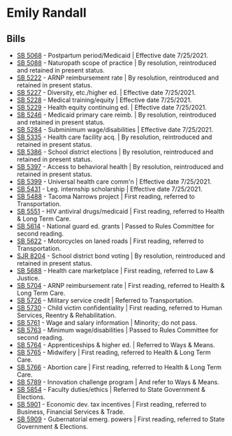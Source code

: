 # Emily Randall
## Bills
* [SB 5068](/bill/2021-22/sb/5068/) - Postpartum period/Medicaid | Effective date 7/25/2021.
* [SB 5088](/bill/2021-22/sb/5088/) - Naturopath scope of practice | By resolution, reintroduced and retained in present status.
* [SB 5222](/bill/2021-22/sb/5222/) - ARNP reimbursement rate | By resolution, reintroduced and retained in present status.
* [SB 5227](/bill/2021-22/sb/5227/) - Diversity, etc./higher ed. | Effective date 7/25/2021.
* [SB 5228](/bill/2021-22/sb/5228/) - Medical training/equity | Effective date 7/25/2021.
* [SB 5229](/bill/2021-22/sb/5229/) - Health equity continuing ed. | Effective date 7/25/2021.
* [SB 5246](/bill/2021-22/sb/5246/) - Medicaid primary care reimb. | By resolution, reintroduced and retained in present status.
* [SB 5284](/bill/2021-22/sb/5284/) - Subminimum wage/disabilities | Effective date 7/25/2021.
* [SB 5335](/bill/2021-22/sb/5335/) - Health care facility acq. | By resolution, reintroduced and retained in present status.
* [SB 5386](/bill/2021-22/sb/5386/) - School district elections | By resolution, reintroduced and retained in present status.
* [SB 5397](/bill/2021-22/sb/5397/) - Access to behavioral health | By resolution, reintroduced and retained in present status.
* [SB 5399](/bill/2021-22/sb/5399/) - Universal health care comm'n | Effective date 7/25/2021.
* [SB 5431](/bill/2021-22/sb/5431/) - Leg. internship scholarship | Effective date 7/25/2021.
* [SB 5488](/bill/2021-22/sb/5488/) - Tacoma Narrows project | First reading, referred to Transportation.
* [SB 5551](/bill/2021-22/sb/5551/) - HIV antiviral drugs/medicaid | First reading, referred to Health & Long Term Care.
* [SB 5614](/bill/2021-22/sb/5614/) - National guard ed. grants | Passed to Rules Committee for second reading.
* [SB 5622](/bill/2021-22/sb/5622/) - Motorcycles on laned roads | First reading, referred to Transportation.
* [SJR 8204](/bill/2021-22/sjr/8204/) - School district bond voting | By resolution, reintroduced and retained in present status.
* [SB 5688](/bill/2021-22/sb/5688/) - Health care marketplace | First reading, referred to Law & Justice.
* [SB 5704](/bill/2021-22/sb/5704/) - ARNP reimbursement rate | First reading, referred to Health & Long Term Care.
* [SB 5726](/bill/2021-22/sb/5726/) - Military service credit | Referred to Transportation.
* [SB 5730](/bill/2021-22/sb/5730/) - Child victim confidentiality | First reading, referred to Human Services, Reentry & Rehabilitation.
* [SB 5761](/bill/2021-22/sb/5761/) - Wage and salary information | Minority; do not pass.
* [SB 5763](/bill/2021-22/sb/5763/) - Minimum wage/disabilities | Passed to Rules Committee for second reading.
* [SB 5764](/bill/2021-22/sb/5764/) - Apprenticeships & higher ed. | Referred to Ways & Means.
* [SB 5765](/bill/2021-22/sb/5765/) - Midwifery | First reading, referred to Health & Long Term Care.
* [SB 5766](/bill/2021-22/sb/5766/) - Abortion care | First reading, referred to Health & Long Term Care.
* [SB 5789](/bill/2021-22/sb/5789/) - Innovation challenge program | And refer to Ways & Means.
* [SB 5854](/bill/2021-22/sb/5854/) - Faculty duties/ethics | Referred to State Government & Elections.
* [SB 5901](/bill/2021-22/sb/5901/) - Economic dev. tax incentives | First reading, referred to Business, Financial Services & Trade.
* [SB 5909](/bill/2021-22/sb/5909/) - Gubernatorial emerg. powers | First reading, referred to State Government & Elections.
